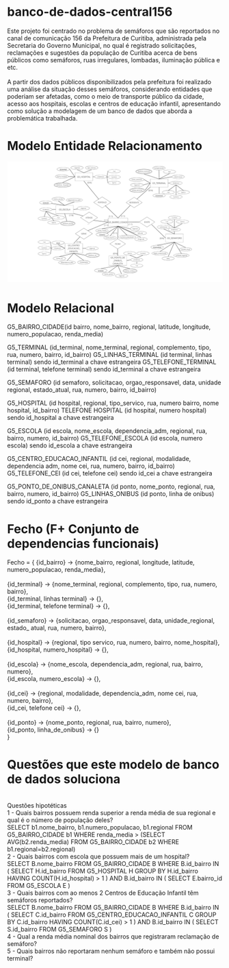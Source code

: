 # banco-de-dados-central156

Este projeto foi centrado no problema de semáforos que são reportados no canal de comunicação 156 da Prefeitura de Curitiba, administrada pela Secretaria do Governo Municipal, no qual é registrado solicitações, reclamações e sugestões da população de Curitiba acerca de bens públicos como semáforos, ruas irregulares, lombadas, iluminação pública e etc.<br><br> 
A partir dos dados públicos disponibilizados pela prefeitura foi realizado uma análise da situação desses semáforos, considerando entidades que poderiam ser afetadas, como o meio de transporte público da cidade, acesso aos hospitais, escolas e centros de educação infantil, apresentando como solução a modelagem de um banco de dados que aborda a problemática trabalhada.

# Modelo Entidade Relacionamento

![alt text](https://github.com/LvWitt/banco-de-dados-central156/blob/main/Modelo%20Entidade%20Relacionamento%20Central156.png)

# Modelo Relacional

G5_BAIRRO_CIDADE(id bairro, nome_bairro, regional, latitude, longitude, numero_populacao, renda_media)

G5_TERMINAL (id_terminal, nome_terminal, regional, complemento, tipo, rua, numero, bairro, id_bairro)
G5_LINHAS_TERMINAL (id terminal, linhas terminal) sendo id_terminal a chave estrangeira
G5_TELEFONE_TERMINAL (id terminal, telefone terminal) sendo id_terminal a chave estrangeira

G5_SEMAFORO (id semaforo, solicitacao, orgao_responsavel, data, unidade regional, estado_atual, rua, numero, bairro, id_bairro)

G5_HOSPITAL (id hospital, regional, tipo_servico, rua, numero bairro, nome hospital, id_bairro)
TELEFONE HOSPITAL (id hospital, numero hospital) sendo id_hospital a chave estrangeira

G5_ESCOLA (id escola, nome_escola, dependencia_adm, regional, rua, bairro, numero, id_bairro)
G5_TELEFONE_ESCOLA (id escola, numero escola) sendo id_escola a chave estrangeira

G5_CENTRO_EDUCACAO_INFANTIL (id cei, regional, modalidade, dependencia adm, nome cei, rua, numero, bairro, id_bairro)
G5_TELEFONE_CEI (id cei, telefone cei) sendo id_cei a chave estrangeira

G5_PONTO_DE_ONIBUS_CANALETA (id ponto, nome_ponto, regional, rua, bairro, numero, id_bairro)
G5_LINHAS_ONIBUS (id ponto, linha de onibus) sendo id_ponto a chave estrangeira

# Fecho (F+ Conjunto de dependencias funcionais)

Fecho = {
{id_bairro} -> {nome_bairro, regional, longitude, latitude, numero_populacao, renda_media},<br><br>
{id_terminal} -> {nome_terminal, regional, complemento, tipo, rua, numero,  bairro},<br>
{id_terminal, linhas terminal} -> {},<br>
{id_terminal, telefone terminal} -> {},<br><br>
{id_semaforo} -> {solicitacao, orgao_responsavel, data, unidade_regional, estado_ atual, rua, numero, bairro},<br><br>
{id_hospital} -> {regional, tipo servico, rua, numero, bairro, nome_hospital},<br>
{id_hospital, numero_hospital} -> {},<br><br>
{id_escola} -> {nome_escola, dependencia_adm, regional, rua, bairro, numero},<br>
{id_escola, numero_escola} -> {},<br><br>
{id_cei} -> {regional, modalidade, dependencia_adm, nome cei, rua, numero, bairro},<br>
{id_cei, telefone cei} -> {},<br><br>
{id_ponto} -> {nome_ponto, regional, rua, bairro, numero},<br>
{id_ponto, linha_de_onibus} -> {}<br>
}

# Questões que este modelo de banco de dados soluciona
<br>
Questões hipotéticas <br>
1 - Quais bairros possuem renda superior a renda média de sua regional e qual é o número de população deles?<br>
SELECT b1.nome_bairro, b1.numero_populacao, b1.regional
FROM G5_BAIRRO_CIDADE b1
WHERE renda_media > (SELECT AVG(b2.renda_media) FROM G5_BAIRRO_CIDADE b2 WHERE b1.regional=b2.regional)
<br>
2 - Quais bairros com escola que possuem mais de um hospital?<br>
SELECT B.nome_bairro
FROM G5_BAIRRO_CIDADE B
WHERE B.id_bairro IN (
    SELECT H.id_bairro
    FROM G5_HOSPITAL H
    GROUP BY H.id_bairro
    HAVING COUNT(H.id_hospital) > 1
) AND B.id_bairro IN (
    SELECT E.bairro_id
    FROM G5_ESCOLA E
)<br>
3 - Quais bairros com ao menos 2 Centros de Educação Infantil têm semáforos reportados?<br>
SELECT B.nome_bairro
FROM G5_BAIRRO_CIDADE B
WHERE B.id_bairro IN (
	SELECT C.id_bairro
	FROM G5_CENTRO_EDUCACAO_INFANTIL C
	GROUP BY C.id_bairro
	HAVING COUNT(C.id_cei) > 1
) AND B.id_bairro IN (
	SELECT S.id_bairro
	FROM G5_SEMAFORO S
)<br>
4 - Qual a renda média nominal dos bairros que registraram reclamação de semáforo?<br>
5 - Quais bairros não reportaram nenhum semáforo e também não possui terminal?<br>

